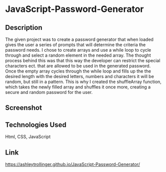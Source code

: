 # JavaScript-Password-Generator

## Description
The given project was to create a password generator that when loaded gives the user a series of prompts that will determine the criteria the password needs.
I chose to create arrays and use a while loop to cycle through and select a random element in the needed array. The thought process behind this was that this way the 
developer can restrict the special characters ect. that are allowed to be used in the generated password. Once the empty array cycles through the while loop and fills
up the the desired length with the desired letters, numbers and characters it will be random, but still in a pattern. This is why I created the shuffleArray
function, which takes the newly filled array and shuffles it once more, creating a secure and random password for the user.

## Screenshot

## Technologies Used
Html, CSS, JavaScript

## Link
https://ashleytrollinger.github.io/JavaScript-Password-Generator/
